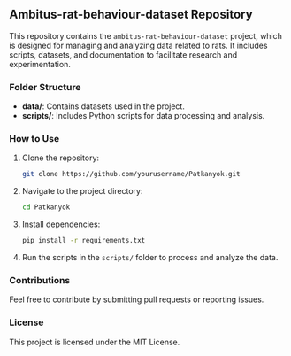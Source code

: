 ## Ambitus-rat-behaviour-dataset Repository

This repository contains the `ambitus-rat-behaviour-dataset` project, which is designed for managing and analyzing data related to rats. It includes scripts, datasets, and documentation to facilitate research and experimentation.

### Folder Structure
- **data/**: Contains datasets used in the project.
- **scripts/**: Includes Python scripts for data processing and analysis.

### How to Use
1. Clone the repository:
    ```bash
    git clone https://github.com/yourusername/Patkanyok.git
    ```
2. Navigate to the project directory:
    ```bash
    cd Patkanyok
    ```
3. Install dependencies:
    ```bash
    pip install -r requirements.txt
    ```
4. Run the scripts in the `scripts/` folder to process and analyze the data.

### Contributions
Feel free to contribute by submitting pull requests or reporting issues.

### License
This project is licensed under the MIT License.
